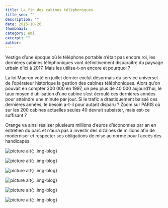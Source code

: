 ```yaml
---
title: La fin des cabines téléphoniques
title_seo: ""
description: ""
date: 2015-10-26
thumbnail:
category: emi
excerpt: ""
author:
---
```


Vestige d’une époque où le téléphone portable n’était pas encore roi, les dernières cabines téléphoniques vont définitivement disparaître du paysage urbain d’ici à 2017. Mais les utilise-t-on encore et pourquoi ?

La loi Macron voté en juillet dernier exclut désormais du service universel de l’opérateur historique la gestion des cabines téléphoniques. Alors qu’on pouvait en compter 300 000 en 1997, un peu plus de 40 000 aujourd’hui, le taux moyen d’utilisation d’une cabine s’est écroulé ces dernières années pour atteindre une minute par jour. Si le trafic a drastiquement baissé ces dernières années, le besoin a-t-il pour autant disparu ? Zoom sur PARIS où sur les 200 cabines actuelles seules 40 devrait subsister, mais est-ce suffisant ?

Orange va ainsi réaliser plusieurs millions d’euros d’économies par an en entretien du parc et n’aura pas à investir des dizaines de millions afin de moderniser et respecter ses obligations de mise au norme pour l’accès des handicapés.

![picture alt](/images/blog/cabinestelephoniques-01.jpg "La fin des cabines téléphoniques"){: .img-blog}

![picture alt](/images/blog/cabinestelephoniques-02.jpg "La fin des cabines téléphoniques"){: .img-blog}

![picture alt](/images/blog/cabinestelephoniques-03.jpg "La fin des cabines téléphoniques"){: .img-blog}

![picture alt](/images/blog/cabinestelephoniques-04.jpg "La fin des cabines téléphoniques"){: .img-blog}

![picture alt](/images/blog/cabinestelephoniques-05.jpg "La fin des cabines téléphoniques"){: .img-blog}

![picture alt](/images/blog/cabinestelephoniques-06.jpg "La fin des cabines téléphoniques"){: .img-blog}
